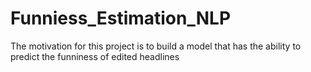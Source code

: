 # Funniess_Estimation_NLP
The motivation for this project is to build a model that has the ability to predict the funniness of edited headlines
